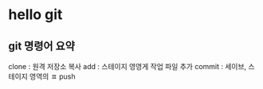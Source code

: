 # hello git

## git 명령어 요약


clone : 원격 저장소 복사
add : 스테이지 영영게 작업 파일 추가
commit : 세이브, 스테이지 영역의 ㅍ
push
